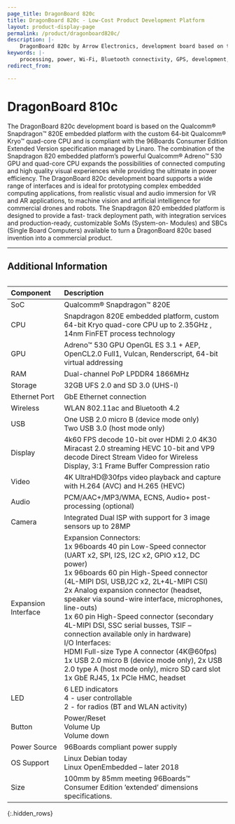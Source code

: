 ```yaml
---
page_title: DragonBoard 820c
title: DragonBoard 820c - Low-Cost Product Development Platform
layout: product-display-page
permalink: /product/dragonboard820c/
description: |-
    DragonBoard 820c by Arrow Electronics, development board based on the top-tier Qualcomm® Snapdragon™ 820E processor. Low-Cost Product Development Platform
keywords: |-
    processing, power, Wi-Fi, Bluetooth connectivity, GPS, development, board, mid-tier, Qualcomm, Snapdragon 410, processor, low cost, Product, Development, Platform
redirect_from:

---
```

# DragonBoard 810c

The DragonBoard 820c development board is based on the Qualcomm® Snapdragon™ 820E embedded
platform with the custom 64-bit Qualcomm® Kryo™ quad-core CPU and is compliant with the 96Boards
Consumer Edition Extended Version specification managed by Linaro. The combination of the
Snapdragon 820 embedded platform’s powerful Qualcomm® Adreno™ 530 GPU and quad-core CPU
expands the possibilities of connected computing and high quality visual experiences while providing the
ultimate in power efficiency. The DragonBoard 820c development board supports a wide range of
interfaces and is ideal for prototyping complex embedded computing applications, from realistic visual
and audio immersion for VR and AR applications, to machine vision and artificial intelligence for
commercial drones and robots. The Snapdragon 820 embedded platform is designed to provide a fast-
track deployment path, with integration services and production-ready, customizable SoMs (System-on-
Modules) and SBCs (Single Board Computers) available to turn a DragonBoard 820c based invention into
a commercial product.

***

## Additional Information
<div style="overflow-x:scroll;" markdown="1">


|   Component          |   Description                                                                  |
|:---------------------|:-------------------------------------------------------------------------------|
|  SoC                 | Qualcomm® Snapdragon™ 820E                                                     |
|  CPU                 | Snapdragon 820E embedded platform, custom 64-bit Kryo quad-core CPU up to 2.35GHz , 14nm FinFET process technology                                                  |
|  GPU                 | Adreno™ 530 GPU OpenGL ES 3.1 + AEP, OpenCL2.0 Full1, Vulcan, Renderscript, 64-bit virtual addressing                                                                                  |
|  RAM                 | Dual-channel PoP LPDDR4 1866MHz                                                |
|  Storage             | 32GB UFS 2.0 and SD 3.0 (UHS-I)                                                |
|  Ethernet Port       | GbE Ethernet connection                                                        |
|  Wireless            | WLAN 802.11ac and Bluetooth 4.2                                                |
|  USB                 | One USB 2.0 micro B (device mode only)<br>Two USB 3.0 (host mode only)                                                                 |
|  Display             | 4k60 FPS decode 10-bit over HDMI 2.0 4K30<br>Miracast 2.0 streaming HEVC 10-bit and VP9<br>decode Direct Stream Video for Wireless<br>Display, 3:1 Frame Buffer Compression ratio       |
|  Video               | 4K UltraHD@30fps video playback and capture with H.264 (AVC) and H.265 (HEVC)  |
|  Audio               | PCM/AAC+/MP3/WMA, ECNS, Audio+ post-processing (optional)                      |
|  Camera              | Integrated Dual ISP with support for 3 image sensors up to 28MP                |
|  Expansion Interface | Expansion Connectors:<br>1x 96boards 40 pin Low-Speed connector (UART x2, SPI, I2S, I2C x2, GPIO x12, DC power)<br>1x 96boards 60 pin High-Speed connector (4L-MIPI DSI, USB,I2C x2, 2L+4L-MIPI CSI)<br>2x Analog expansion connector (headset, speaker via sound-wire interface, microphones, line-outs)<br>1x 60 pin High-Speed connector (secondary 4L-MIPI DSI, SSC serial busses, TSIF – connection available only in hardware)<br>I/O Interfaces:<br>HDMI Full-size Type A connector (4K@60fps)<br>1x USB 2.0 micro B (device mode only), 2x USB 2.0 type A (host mode only), micro SD card slot<br>1x GbE RJ45, 1x PCIe HMC, headset                                                |
|  LED                 | 6 LED indicators<br>4 - user controllable<br>2 - for radios (BT and WLAN activity) |
|  Button              | Power/Reset<br>Volume Up<br>Volume down                                                                   |
|  Power Source        | 96Boards compliant power supply                  |
|  OS Support          | Linux Debian today<br>Linux OpenEmbedded – later 2018                          |
|  Size                | 100mm by 85mm meeting 96Boards™ Consumer Edition ’extended’ dimensions specifications.               |


{:.hidden_rows}

</div>
